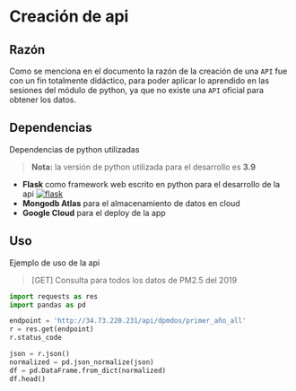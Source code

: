 # Creación de api

## Razón
Como se menciona en el documento la razón de la creación de una `API` fue con un fin totalmente didáctico, para poder aplicar lo aprendido en las sesiones del módulo de python, ya que no existe una `API` oficial para obtener los datos.
## Dependencias
Dependencias de python utilizadas 

> **Nota:** la versión de python utilizada para el desarrollo es **3.9**

- **Flask** como framework web escrito en python para el desarrollo de la api [![flask](https://img.shields.io/badge/flask-v%201.1.2-blue)](https://pypi.org/project/Flask/) 
- **Mongodb Atlas** para el almacenamiento de datos en cloud
- **Google Cloud** para el deploy de la app

## Uso
Ejemplo de uso de la api

> [GET] Consulta para todos los datos de PM2.5 del 2019

```python
import requests as res
import pandas as pd

endpoint = 'http://34.73.220.231/api/dpmdos/primer_año_all'
r = res.get(endpoint)
r.status_code

json = r.json()
normalized = pd.json_normalize(json)
df = pd.DataFrame.from_dict(normalized)
df.head()
```